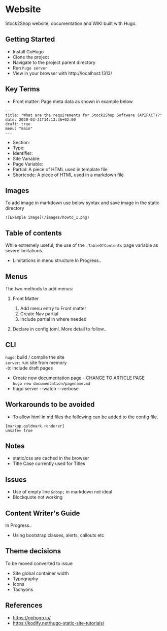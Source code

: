 # Website
Stock2Shop website, documentation and WIKI built with Hugo.

## Getting Started
- Install GoHugo
- Clone the project
- Navigate to the project parent directory
- Run ```hugo server```
- View in your browser with http://localhost:1313/

## Key Terms
- Front matter: Page meta data as shown in example below
```
---
title: "What are the requirements for Stock2Shop Software (APIFACT)?"
date: 2020-03-31T14:13:36+02:00
draft: true
menu: "main"
---
```
- Section:
- Type:
- Identifier:
- Site Variable:
- Page Variable:
- Partial: A piece of HTML used in template file
- Shortcode: A piece of HTML used in a markdown file

## Images
To add image in markdown use below syntax and save image in the static directory
```
![Example image](/images/howto_1.png)
```

## Table of contents
While extremely useful, the use of the ```.TableOfContents``` page variable as severe limitations.
- Limitations in menu structure
In Progress..

## Menus
The two methods to add menus:
1. Front Matter
    1. Add menu entry to Front matter
    2. Create Nav partial
    3. Include partial in where needed
    
2. Declare in config.toml. More detail to follow..

## CLI  
```hugo```: build / compile the site  
```server```: run site from memory  
```-D```: include draft pages
- Create new documentation page - CHANGE TO ARTICLE PAGE  
```hugo new documentation/pagename.md```
- hugo server --watch --verbose

## Workarounds to be avoided
- To allow html in md files the following can be added to the config file.
```
[markup.goldmark.renderer]
unsafe= true
```

## Notes
- static/css are cached in the browser
- Title Case currently used for Titles

## Issues
- Use of empty line ```&nbsp;``` in markdown not ideal
- Blockquote not working

## Content Writer's Guide
In Progress..
- Using bootstrap classes, alerts, callouts etc

## Theme decisions
To be moved converted to issue
- Site global container width
- Typography
- Icons
- Tachyons

## References
- https://gohugo.io/
- https://kodify.net/hugo-static-site-tutorials/